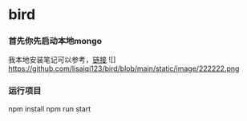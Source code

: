 # bird
### 首先你先启动本地mongo
我本地安装笔记可以参考，[链接](https://app.yinxiang.com/shard/s9/nl/1/1ade5364-a45a-4214-90ac-90030e8e9c1b?title=%E6%9C%AC%E5%9C%B0node%EF%BC%88bird%EF%BC%89%E9%A1%B9%E7%9B%AE%E8%BF%90%E8%A1%8C)
  ![]
  https://github.com/lisaiqi123/bird/blob/main/static/image/222222.png

### 运行项目
  npm install
  npm run start
